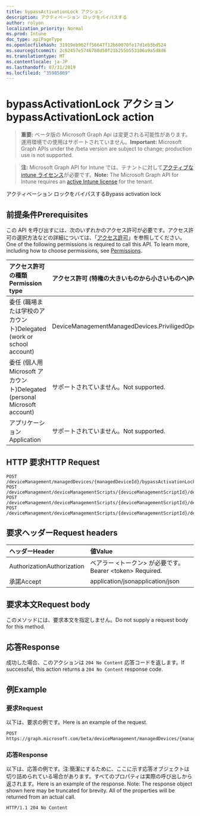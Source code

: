 ```yaml
---
title: bypassActivationLock アクション
description: アクティベーション ロックをバイパスする
author: rolyon
localization_priority: Normal
ms.prod: Intune
doc_type: apiPageType
ms.openlocfilehash: 31919eb962ff56647f12b60070fe17d1eb3bd524
ms.sourcegitcommit: 2c62457e57467b8d50f21b255b553106a9a5d8d6
ms.translationtype: MT
ms.contentlocale: ja-JP
ms.lasthandoff: 07/31/2019
ms.locfileid: "35985869"
---
```

# <a name="bypassactivationlock-action"></a><span data-ttu-id="6601b-103">bypassActivationLock アクション</span><span class="sxs-lookup"><span data-stu-id="6601b-103">bypassActivationLock action</span></span>

> <span data-ttu-id="6601b-104">**重要:** ベータ版の Microsoft Graph Api は変更される可能性があります。運用環境での使用はサポートされていません。</span><span class="sxs-lookup"><span data-stu-id="6601b-104">**Important:** Microsoft Graph APIs under the /beta version are subject to change; production use is not supported.</span></span>

> <span data-ttu-id="6601b-105">**注:** Microsoft Graph API for Intune では、テナントに対して[アクティブな intune ライセンス](https://go.microsoft.com/fwlink/?linkid=839381)が必要です。</span><span class="sxs-lookup"><span data-stu-id="6601b-105">**Note:** The Microsoft Graph API for Intune requires an [active Intune license](https://go.microsoft.com/fwlink/?linkid=839381) for the tenant.</span></span>

<span data-ttu-id="6601b-106">アクティベーション ロックをバイパスする</span><span class="sxs-lookup"><span data-stu-id="6601b-106">Bypass activation lock</span></span>

## <a name="prerequisites"></a><span data-ttu-id="6601b-107">前提条件</span><span class="sxs-lookup"><span data-stu-id="6601b-107">Prerequisites</span></span>
<span data-ttu-id="6601b-p101">この API を呼び出すには、次のいずれかのアクセス許可が必要です。アクセス許可の選択方法などの詳細については、「[アクセス許可](/graph/permissions-reference)」を参照してください。</span><span class="sxs-lookup"><span data-stu-id="6601b-p101">One of the following permissions is required to call this API. To learn more, including how to choose permissions, see [Permissions](/graph/permissions-reference).</span></span>

|<span data-ttu-id="6601b-110">アクセス許可の種類</span><span class="sxs-lookup"><span data-stu-id="6601b-110">Permission type</span></span>|<span data-ttu-id="6601b-111">アクセス許可 (特権の大きいものから小さいものへ)</span><span class="sxs-lookup"><span data-stu-id="6601b-111">Permissions (from most to least privileged)</span></span>|
|:---|:---|
|<span data-ttu-id="6601b-112">委任 (職場または学校のアカウント)</span><span class="sxs-lookup"><span data-stu-id="6601b-112">Delegated (work or school account)</span></span>|<span data-ttu-id="6601b-113">DeviceManagementManagedDevices.PriviligedOperation.All</span><span class="sxs-lookup"><span data-stu-id="6601b-113">DeviceManagementManagedDevices.PriviligedOperation.All</span></span>|
|<span data-ttu-id="6601b-114">委任 (個人用 Microsoft アカウント)</span><span class="sxs-lookup"><span data-stu-id="6601b-114">Delegated (personal Microsoft account)</span></span>|<span data-ttu-id="6601b-115">サポートされていません。</span><span class="sxs-lookup"><span data-stu-id="6601b-115">Not supported.</span></span>|
|<span data-ttu-id="6601b-116">アプリケーション</span><span class="sxs-lookup"><span data-stu-id="6601b-116">Application</span></span>|<span data-ttu-id="6601b-117">サポートされていません。</span><span class="sxs-lookup"><span data-stu-id="6601b-117">Not supported.</span></span>|

## <a name="http-request"></a><span data-ttu-id="6601b-118">HTTP 要求</span><span class="sxs-lookup"><span data-stu-id="6601b-118">HTTP Request</span></span>
<!-- {
  "blockType": "ignored"
}
-->
``` http
POST /deviceManagement/managedDevices/{managedDeviceId}/bypassActivationLock
POST /deviceManagement/deviceManagementScripts/{deviceManagementScriptId}/deviceRunStates/{deviceManagementScriptDeviceStateId}/managedDevice/bypassActivationLock
POST /deviceManagement/deviceManagementScripts/{deviceManagementScriptId}/deviceRunStates/{deviceManagementScriptDeviceStateId}/managedDevice/users/{userId}/managedDevices/{managedDeviceId}/bypassActivationLock
POST /deviceManagement/deviceManagementScripts/{deviceManagementScriptId}/deviceRunStates/{deviceManagementScriptDeviceStateId}/managedDevice/detectedApps/{detectedAppId}/managedDevices/{managedDeviceId}/bypassActivationLock
```

## <a name="request-headers"></a><span data-ttu-id="6601b-119">要求ヘッダー</span><span class="sxs-lookup"><span data-stu-id="6601b-119">Request headers</span></span>
|<span data-ttu-id="6601b-120">ヘッダー</span><span class="sxs-lookup"><span data-stu-id="6601b-120">Header</span></span>|<span data-ttu-id="6601b-121">値</span><span class="sxs-lookup"><span data-stu-id="6601b-121">Value</span></span>|
|:---|:---|
|<span data-ttu-id="6601b-122">Authorization</span><span class="sxs-lookup"><span data-stu-id="6601b-122">Authorization</span></span>|<span data-ttu-id="6601b-123">ベアラー &lt;トークン&gt; が必要です。</span><span class="sxs-lookup"><span data-stu-id="6601b-123">Bearer &lt;token&gt; Required.</span></span>|
|<span data-ttu-id="6601b-124">承諾</span><span class="sxs-lookup"><span data-stu-id="6601b-124">Accept</span></span>|<span data-ttu-id="6601b-125">application/json</span><span class="sxs-lookup"><span data-stu-id="6601b-125">application/json</span></span>|

## <a name="request-body"></a><span data-ttu-id="6601b-126">要求本文</span><span class="sxs-lookup"><span data-stu-id="6601b-126">Request body</span></span>
<span data-ttu-id="6601b-127">このメソッドには、要求本文を指定しません。</span><span class="sxs-lookup"><span data-stu-id="6601b-127">Do not supply a request body for this method.</span></span>

## <a name="response"></a><span data-ttu-id="6601b-128">応答</span><span class="sxs-lookup"><span data-stu-id="6601b-128">Response</span></span>
<span data-ttu-id="6601b-129">成功した場合、このアクションは `204 No Content` 応答コードを返します。</span><span class="sxs-lookup"><span data-stu-id="6601b-129">If successful, this action returns a `204 No Content` response code.</span></span>

## <a name="example"></a><span data-ttu-id="6601b-130">例</span><span class="sxs-lookup"><span data-stu-id="6601b-130">Example</span></span>

### <a name="request"></a><span data-ttu-id="6601b-131">要求</span><span class="sxs-lookup"><span data-stu-id="6601b-131">Request</span></span>
<span data-ttu-id="6601b-132">以下は、要求の例です。</span><span class="sxs-lookup"><span data-stu-id="6601b-132">Here is an example of the request.</span></span>
``` http
POST https://graph.microsoft.com/beta/deviceManagement/managedDevices/{managedDeviceId}/bypassActivationLock
```

### <a name="response"></a><span data-ttu-id="6601b-133">応答</span><span class="sxs-lookup"><span data-stu-id="6601b-133">Response</span></span>
<span data-ttu-id="6601b-p102">以下は、応答の例です。注:簡潔にするために、ここに示す応答オブジェクトは切り詰められている場合があります。すべてのプロパティは実際の呼び出しから返されます。</span><span class="sxs-lookup"><span data-stu-id="6601b-p102">Here is an example of the response. Note: The response object shown here may be truncated for brevity. All of the properties will be returned from an actual call.</span></span>
``` http
HTTP/1.1 204 No Content
```





